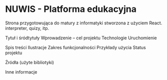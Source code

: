 # NUWIS - Platforma edukacyjna 

Strona przygotowująca do matury z informatyki stworzona z użyciem React.
interpreter, quizy, itp.



Tytuł i śródtytuły
Wprowadzenie – cel projektu
Technologie
Uruchomienie

Spis treści
Ilustracje
Zakres funkcjonalności
Przykłady użycia
Status projektu

Źródła
(użyte bibliotyki)

Inne informacje
